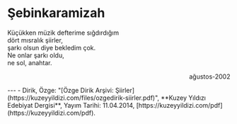 # Şebinkaramizah  
  
Küçükken müzik defterime sığdırdığım  
dört mısralık şiirler,  
şarkı olsun diye bekledim çok.  
Ne onlar şarkı oldu,  
ne sol, anahtar.  
  
<div style="text-align: right"><p>ağustos-2002</p></div>
---
- Dirik, Özge: "[Özge Dirik Arşivi: Şiirler](https://kuzeyyildizi.com/files/ozgedirik-siirler.pdf)", **Kuzey Yıldızı Edebiyat Dergisi**, Yayım Tarihi: 11.04.2014, [https://kuzeyyildizi.com/pdf](https://kuzeyyildizi.com/pdf).

